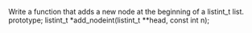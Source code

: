 Write a function that adds a new node at the beginning of a listint_t list. prototype; listint_t *add_nodeint(listint_t **head, const int n);
